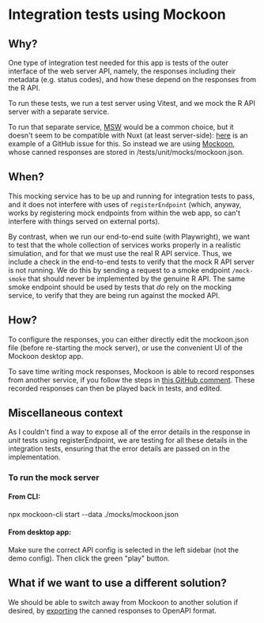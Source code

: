 # Integration tests using Mockoon

## Why?

One type of integration test needed for this app is tests of the outer interface of the web server API, namely, the responses including their metadata (e.g. status codes), and how these depend on the responses from the R API.

To run these tests, we run a test server using Vitest, and we mock the R API server with a separate service.

To run that separate service, [MSW](https://mswjs.io/) would be a common choice, but it doesn't seem to be compatible with Nuxt (at least server-side): [here](https://github.com/nuxt/test-utils/issues/775) is an example of a GitHub issue for this. So instead we are using [Mockoon](https://mockoon.com/), whose canned responses are stored in /tests/unit/mocks/mockoon.json.

## When?

This mocking service has to be up and running for integration tests to pass, and it does not interfere with uses of `registerEndpoint` (which, anyway, works by registering mock endpoints from within the web app, so can't interfere with things served on external ports).

By contrast, when we run our end-to-end suite (with Playwright), we want to test that the whole collection of services works properly in a realistic simulation, and for that we must use the real R API service. Thus, we include a check in the end-to-end tests to verify that the mock R API server is not running. We do this by sending a request to a smoke endpoint `/mock-smoke` that should never be implemented by the genuine R API. The same smoke endpoint should be used by tests that _do_ rely on the mocking service, to verify that they are being run against the mocked API.

## How?

To configure the responses, you can either directly edit the mockoon.json file (before re-starting the mock server), or use the convenient UI of the Mockoon desktop app.

To save time writing mock responses, Mockoon is able to record responses from another service, if you follow the steps in [this GitHub comment](https://github.com/mockoon/mockoon/issues/21#issuecomment-1900049410). These recorded responses can then be played back in tests, and edited.

## Miscellaneous context

As I couldn't find a way to expose all of the error details in the response in *unit* tests using registerEndpoint, we are testing for all these details in the integration tests, ensuring that the error details are passed on in the implementation.

### To run the mock server

#### From CLI:

npx mockoon-cli start --data ./mocks/mockoon.json

#### From desktop app:

Make sure the correct API config is selected in the left sidebar (not the demo config). Then click the green "play" button.

## What if we want to use a different solution?

We should be able to switch away from Mockoon to another solution if desired, by [exporting](https://mockoon.com/docs/latest/openapi/import-export-openapi-format/) the canned responses to OpenAPI format.
